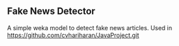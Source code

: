 ## Fake News Detector
A simple weka model to detect fake news articles. Used in https://github.com/cvhariharan/JavaProject.git
